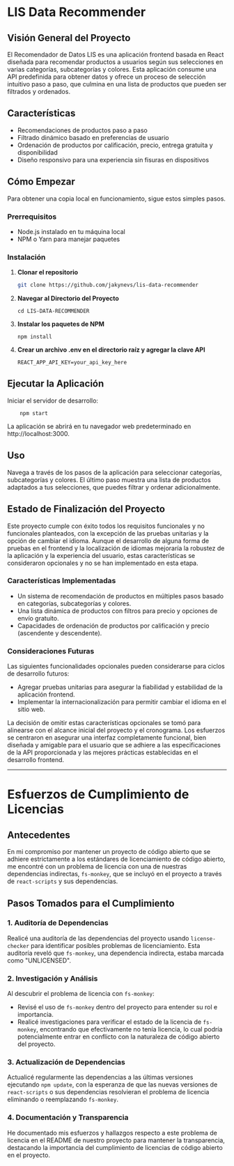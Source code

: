 # LIS Data Recommender

## Visión General del Proyecto

El Recomendador de Datos LIS es una aplicación frontend basada en React diseñada para recomendar productos a usuarios según sus selecciones en varias categorías, subcategorías y colores. Esta aplicación consume una API predefinida para obtener datos y ofrece un proceso de selección intuitivo paso a paso, que culmina en una lista de productos que pueden ser filtrados y ordenados.

## Características

- Recomendaciones de productos paso a paso
- Filtrado dinámico basado en preferencias de usuario
- Ordenación de productos por calificación, precio, entrega gratuita y disponibilidad
- Diseño responsivo para una experiencia sin fisuras en dispositivos

## Cómo Empezar

Para obtener una copia local en funcionamiento, sigue estos simples pasos.

### Prerrequisitos

- Node.js instalado en tu máquina local
- NPM o Yarn para manejar paquetes

### Instalación

1. **Clonar el repositorio**
   ```sh
   git clone https://github.com/jakynevs/lis-data-recommender
    ```

2. **Navegar al Directorio del Proyecto**
    ```
    cd LIS-DATA-RECOMMENDER
    ```

3. **Instalar los paquetes de NPM**
    ```
    npm install
    ```

4. **Crear un archivo .env en el directorio raíz y agregar la clave API**
    ```
    REACT_APP_API_KEY=your_api_key_here
    ```


## Ejecutar la Aplicación

Iniciar el servidor de desarrollo:

```
    npm start
```
La aplicación se abrirá en tu navegador web predeterminado en http://localhost:3000.

## Uso

Navega a través de los pasos de la aplicación para seleccionar categorías, subcategorías y colores. El último paso muestra una lista de productos adaptados a tus selecciones, que puedes filtrar y ordenar adicionalmente.

## Estado de Finalización del Proyecto

Este proyecto cumple con éxito todos los requisitos funcionales y no funcionales planteados, con la excepción de las pruebas unitarias y la opción de cambiar el idioma. Aunque el desarrollo de alguna forma de pruebas en el frontend y la localización de idiomas mejoraría la robustez de la aplicación y la experiencia del usuario, estas características se consideraron opcionales y no se han implementado en esta etapa.

### Características Implementadas

- Un sistema de recomendación de productos en múltiples pasos basado en categorías, subcategorías y colores.
- Una lista dinámica de productos con filtros para precio y opciones de envío gratuito.
- Capacidades de ordenación de productos por calificación y precio (ascendente y descendente).

### Consideraciones Futuras

Las siguientes funcionalidades opcionales pueden considerarse para ciclos de desarrollo futuros:

- Agregar pruebas unitarias para asegurar la fiabilidad y estabilidad de la aplicación frontend.
- Implementar la internacionalización para permitir cambiar el idioma en el sitio web.

La decisión de omitir estas características opcionales se tomó para alinearse con el alcance inicial del proyecto y el cronograma. Los esfuerzos se centraron en asegurar una interfaz completamente funcional, bien diseñada y amigable para el usuario que se adhiere a las especificaciones de la API proporcionada y las mejores prácticas establecidas en el desarrollo frontend.

---

# Esfuerzos de Cumplimiento de Licencias

## Antecedentes

En mi compromiso por mantener un proyecto de código abierto que se adhiere estrictamente a los estándares de licenciamiento de código abierto, me encontré con un problema de licencia con una de nuestras dependencias indirectas, `fs-monkey`, que se incluyó en el proyecto a través de `react-scripts` y sus dependencias.

## Pasos Tomados para el Cumplimiento

### 1. Auditoría de Dependencias

Realicé una auditoría de las dependencias del proyecto usando `license-checker` para identificar posibles problemas de licenciamiento. Esta auditoría reveló que `fs-monkey`, una dependencia indirecta, estaba marcada como "UNLICENSED".

### 2. Investigación y Análisis

Al descubrir el problema de licencia con `fs-monkey`:
- Revisé el uso de `fs-monkey` dentro del proyecto para entender su rol e importancia.
- Realicé investigaciones para verificar el estado de la licencia de `fs-monkey`, encontrando que efectivamente no tenía licencia, lo cual podría potencialmente entrar en conflicto con la naturaleza de código abierto del proyecto.

### 3. Actualización de Dependencias

Actualicé regularmente las dependencias a las últimas versiones ejecutando `npm update`, con la esperanza de que las nuevas versiones de `react-scripts` o sus dependencias resolvieran el problema de licencia eliminando o reemplazando `fs-monkey`.

### 4. Documentación y Transparencia

He documentado mis esfuerzos y hallazgos respecto a este problema de licencia en el README de nuestro proyecto para mantener la transparencia, destacando la importancia del cumplimiento de licencias de código abierto en el proyecto.